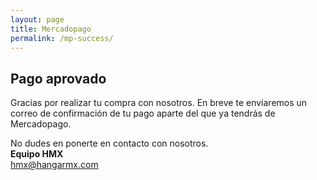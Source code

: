 ```yaml
---
layout: page
title: Mercadopago
permalink: /mp-success/
---
```


## Pago aprovado
Gracias por realizar tu compra con nosotros. En breve te enviaremos un correo de confirmación de tu pago aparte del que ya tendrás de Mercadopago.

No dudes en ponerte en contacto con nosotros.  
**Equipo HMX**  
[hmx@hangarmx.com](mailto:hmx@hangarmx.com)
